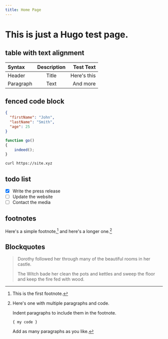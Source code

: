 ```yaml
---
title: Home Page
---
```


# This is just a Hugo test page.

## table with text alignment

| Syntax      | Description | Test Text     |
| :---        |    :----:   |          ---: |
| Header      | Title       | Here's this   |
| Paragraph   | Text        | And more      |

## fenced code block

```json
{
  "firstName": "John",
  "lastName": "Smith",
  "age": 25
}
```

```javascript
function go()
{
	indeed();
}

```

```bash
curl https://site.xyz
```

## todo list

- [x] Write the press release
- [ ] Update the website
- [ ] Contact the media

## footnotes

Here's a simple footnote,[^1] and here's a longer one.[^bignote]

## Blockquotes

> Dorothy followed her through many of the beautiful rooms in her castle.
>
> The Witch bade her clean the pots and kettles and sweep the floor and keep the fire fed with wood.

[^1]: This is the first footnote.

[^bignote]: Here's one with multiple paragraphs and code.

    Indent paragraphs to include them in the footnote.

    `{ my code }`

    Add as many paragraphs as you like.